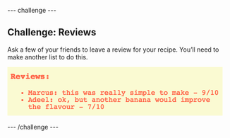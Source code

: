 \--- challenge \---

## Challenge: Reviews

Ask a few of your friends to leave a review for your recipe. You’ll need to make another list to do this.

![captura de pantalla](images/recipe-reviews.png)

\--- /challenge \---
